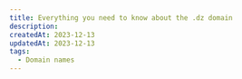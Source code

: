 ```yaml
---
title: Everything you need to know about the .dz domain
description:
createdAt: 2023-12-13
updatedAt: 2023-12-13
tags:
  - Domain names
---
```


